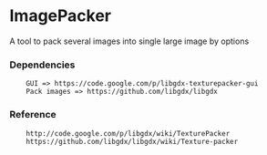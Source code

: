 ImagePacker
===========

A tool to pack several images into single large image by options

### Dependencies
        GUI => https://code.google.com/p/libgdx-texturepacker-gui
        Pack images => https://github.com/libgdx/libgdx

### Reference
        http://code.google.com/p/libgdx/wiki/TexturePacker
        https://github.com/libgdx/libgdx/wiki/Texture-packer

